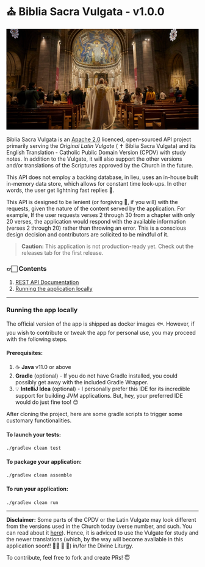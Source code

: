 # ⛪️  Biblia Sacra Vulgata - v1.0.0

![](src/resources/images/catholic.jpg)

Biblia Sacra Vulgata is an [Apache 2.0](LICENSE) licenced, open-sourced API project primarily serving the
_Original Latin Vulgate_ ( ✝️ Biblia Sacra Vulgata) and its English Translation -
Catholic Public Domain Version (CPDV) with study notes.
In addition to the Vulgate, it will also support the other versions and/or translations of the Scriptures approved by the Church in the future.

This API does not employ a backing database, in lieu, uses an in-house built in-memory data store,
which allows for constant time look-ups. In other words, the user get lightning fast replies 💨.

This API is designed to be lenient (or forgiving 🥺, if you will) with the requests, given the nature of the content served by the application.
For example, If the user requests verses 2 through 30 from a chapter with only 20 verses,
the application would respond with the available information (verses 2 through 20) rather than throwing an error. This is a
conscious design decision and contributors are solicited to be mindful of it.

> **Caution:** This application is not production-ready yet. Check out the releases tab for the first release.

### 👉🏻 Contents
1. [REST API Documentation](documentation/api-docs/api-doc-v1.0.0.md)
2. [Running the application locally](#running-the-app-locally)

---

### Running the app locally

The official version of the app is shipped as docker images 🐟. However, if you wish to contribute or
tweak the app for personal use, you may proceed with the following steps.

#### Prerequisites:

1. ☕️ **Java** v11.0 or above
2. **Gradle** (optional) - If you do not have Gradle installed, you could possibly get away with
the included Gradle Wrapper.
3. 💡 **IntelliJ Idea** (optional) - I personally prefer this IDE for its incredible support for building
JVM applications. But, hey, your preferred IDE would do just fine too! 😊

After cloning the project, here are some gradle scripts to trigger
some customary functionalities.

#### To launch your tests:
```
./gradlew clean test
```

#### To package your application:
```
./gradlew clean assemble
```

#### To run your application:
```
./gradlew clean run
```

---
**Disclaimer:** Some parts of the CPDV or the Latin Vulgate may look different
from the versions used in the Church today (verse number, and such. You can read about it [here](https://bible.usccb.org/bible/psalms/0)). Hence, it is adviced to use the Vulgate
for study and the newer translations (which, by the way will become available in this application soon!! 🙌🏼 🎉 🎊) in/for the Divine Liturgy.

To contribute, feel free to fork and create PRs! 😇
